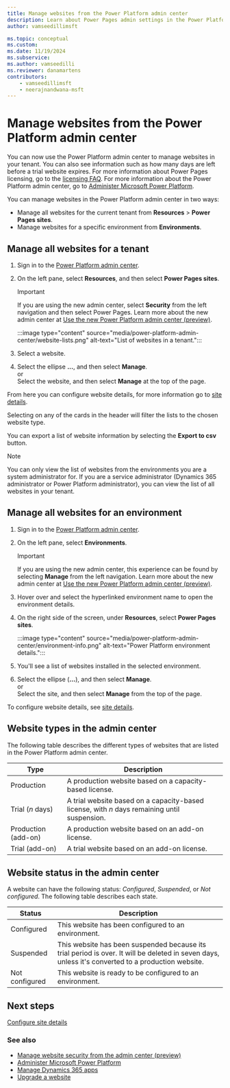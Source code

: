```yaml
---
title: Manage websites from the Power Platform admin center
description: Learn about Power Pages admin settings in the Power Platform admin center.
author: vamseedillimsft

ms.topic: conceptual
ms.custom: 
ms.date: 11/19/2024
ms.subservice: 
ms.author: vamseedilli
ms.reviewer: danamartens
contributors:
    - vamseedillimsft
    - neerajnandwana-msft
---
```


# Manage websites from the Power Platform admin center

You can now use the Power Platform admin center to manage websites in your tenant. You can also see information such as how many days are left before a trial website expires. For more information about Power Pages licensing, go to the [licensing FAQ](/power-platform/admin/powerapps-flow-licensing-faq#power-pages). For more information about the Power Platform admin center, go to [Administer Microsoft Power Platform](/power-platform/admin/admin-documentation).

You can manage websites in the Power Platform admin center in two ways:

- Manage all websites for the current tenant from **Resources** > **Power Pages sites**.
- Manage websites for a specific environment from **Environments**.

## Manage all websites for a tenant

1. Sign in to the [Power Platform admin center](https://admin.powerplatform.microsoft.com/).

1. On the left pane, select **Resources**, and then select **Power Pages sites**.

    > [!IMPORTANT]
    > If you are using the new admin center, select **Security** from the left navigation and then select Power Pages. Learn more about the new admin center at [Use the new Power Platform admin center (preview)](new-admin-overview.md).

    :::image type="content" source="media/power-platform-admin-center/website-lists.png" alt-text="List of websites in a tenant.":::

1. Select a website.

1. Select the ellipse **...**, and then select **Manage**.<br>or<br>Select the website, and then select **Manage** at the top of the page.

From here you can configure website details, for more information go to [site details](admin-overview.md#site-details).

Selecting on any of the cards in the header will filter the lists to the chosen website type.

You can export a list of website information by selecting the **Export to csv** button.

>[!NOTE]
> You can only view the list of websites from the environments you are a system administrator for. If you are a service administrator (Dynamics 365 administrator or Power Platform administrator), you can view the list of all websites in your tenant.

## Manage all websites for an environment

1. Sign in to the [Power Platform admin center](https://admin.powerplatform.microsoft.com/).

1. On the left pane, select **Environments**.

    > [!IMPORTANT]
    > If you are using the new admin center, this experience can be found by selecting **Manage** from the left navigation. Learn more about the new admin center at [Use the new Power Platform admin center (preview)](new-admin-overview.md).

1. Hover over and select the hyperlinked environment name to open the environment details. 

1. On the right side of the screen, under **Resources**, select **Power Pages sites**.

    :::image type="content" source="media/power-platform-admin-center/environment-info.png" alt-text="Power Platform environment details.":::

1. You'll see a list of websites installed in the selected environment.

1. Select the ellipse (**...**), and then select **Manage**.<br>or<br>Select the site, and then select **Manage** from the top of the page.

To configure website details, see [site details](admin-overview.md#site-details).

## Website types in the admin center

The following table describes the different types of websites that are listed in the Power Platform admin center.

| Type                |Description                                                           |
|---------------------|----------------------------------------------------------------------|
| Production          | A production website based on a capacity-based license.               |
| Trial (*n* days)    | A trial website based on a capacity-based license, with _n_ days remaining until suspension. |
| Production (add-on) | A production website based on an add-on license.     |
| Trial (add-on)      | A trial website based on an add-on license.          |

## Website status in the admin center

A website can have the following status: *Configured*, *Suspended*, or *Not configured*. The following table describes each state.

| Status         |  Description    |
|----------------|-----------------|
| Configured     | This website has been configured to an environment.     |
| Suspended      | This website has been suspended because its trial period is over. It will be deleted in seven days, unless it's converted to a production website. |
| Not configured | This website is ready to be configured to an environment.   |

## Next steps

[Configure site details](admin-overview.md#site-details)

### See also

- [Manage website security from the admin center (preview)](admin-center-security.md)
- [Administer Microsoft Power Platform](/power-platform/admin/admin-documentation)
- [Manage Dynamics 365 apps](/power-platform/admin/manage-apps)  
- [Upgrade a website](upgrade-site.md)
